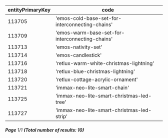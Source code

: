 | entityPrimaryKey | code                                            |
| ---------------- | ----------------------------------------------- |
| 113705           | 'emos-cold-base-set-for-interconnecting-chains' |
| 113709           | 'emos-warm-base-set-for-interconnecting-chains' |
| 113713           | 'emos-nativity-set'                             |
| 113714           | 'emos-candlestick'                              |
| 113716           | 'retlux-warm-white-christmas-lightning'         |
| 113718           | 'retlux-blue-christmas-lightning'               |
| 113720           | 'retlux-cottage-acrylic-ornament'               |
| 113721           | 'immax-neo-lite-smart-chain'                    |
| 113725           | 'immax-neo-lite-smart-christmas-led-tree'       |
| 113727           | 'immax-neo-lite-smart-christmas-led-strip'      |

###### **Page** 1/1 **(Total number of results: 10)**